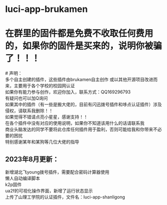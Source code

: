 # luci-app-brukamen
<h1>在群里的固件都是免费不收取任何费用的，如果你的固件是买来的，说明你被骗了！！！</h1>
# 声明：<br>
多个自主创建的插件，这些插件由brukamen自主创作 或以其他开源项目改进而来，主要用于各个学校的校园网认证<br>
如果你有能力参与创作，欢迎你加入，联系方式：QQ169296793<br>
有疑问也可以加Q询问<br>
如果其中的插件（有一些是搬大佬的，目前有闪迅拨号插件和哆点认证插件）涉及侵权，请联系我删除！！<br>
如果觉得不错请点亮小星星，感谢支持！！<br>
在各个插件中没有对应的使用说明，如果你不知道该用什么的话请联系我<br>
商业头脑发达的同学不要将此仓库任何插件用于盈利，否则可能给我和你带来不必要的困扰<br>
特别感谢某年和某狗等几位大佬的指导<br>

<h2>2023年8月更新：</h2>
新增湖北飞young拨号插件，需要配合密码计算器使用<br>
懒人自动编译脚本<br>
k2p固件<br>
ua2f的可视化操作界面，新增了运行状态显示<br>
上传了山理工学院的认证插件，文件名：luci-app-shanligong<br>



